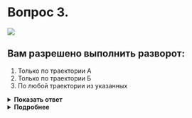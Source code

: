 # Вопрос 3.

![](https://s.drom.ru/i24227/pdd/tickets/2016/1542609087.jpg)

## Вам разрешено выполнить разворот:

1. Только по траектории А
2. Только по траектории Б
3. По любой траектории из указанных

<details>
<summary><b>Показать ответ</b></summary>
Правильный ответ: 2
</details>
<details>
<summary><b>Подробнее</b></summary>
Движение на перекрёстке, обозначенном знаком 4.3 «Круговое движение», организовано по кругу в направлении стрелок. Траектория «А» проходит во встречном направлении, что недопустимо. Для разворота следует выехать на перекрёсток и совершить «круг почета». Разворот можно совершить только по траектории «Б».
(«Дорожные знаки»)
</details>